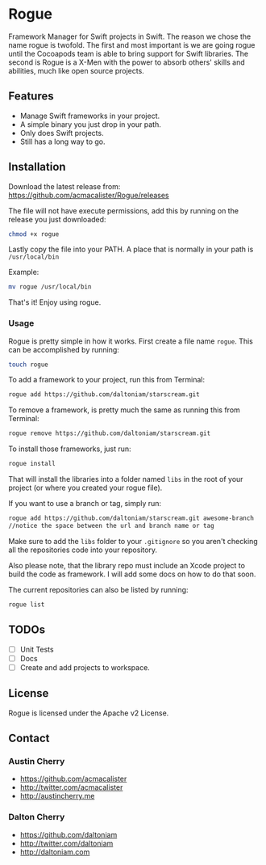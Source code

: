 # Rogue

Framework Manager for Swift projects in Swift. The reason we chose the name rogue is twofold. The first and most important is we are going rogue until the Cocoapods team is able to bring support for Swift libraries. The second is Rogue is a X-Men with the power to absorb others' skills and abilities, much like open source projects.

## Features

- Manage Swift frameworks in your project.
- A simple binary you just drop in your path.
- Only does Swift projects.
- Still has a long way to go.

## Installation

Download the latest release from:
https://github.com/acmacalister/Rogue/releases

The file will not have execute permissions, add this by running on the release you just downloaded:

```bash
chmod +x rogue
```

Lastly copy the file into your PATH. A place that is normally in your path is `/usr/local/bin`

Example:
```bash
mv rogue /usr/local/bin
```

That's it! Enjoy using rogue.

### Usage

Rogue is pretty simple in how it works. First create a file name `rogue`. This can be accomplished by running:

```bash
touch rogue
```

 To add a framework to your project, run this from Terminal:

```bash
rogue add https://github.com/daltoniam/starscream.git
```

To remove a framework, is pretty much the same as running this from Terminal:

```bash
rogue remove https://github.com/daltoniam/starscream.git
```

To install those frameworks, just run:

```bash
rogue install
```

That will install the libraries into a folder named `libs` in the root of your project (or where you created your rogue file).

If you want to use a branch or tag, simply run:

```bash
rogue add https://github.com/daltoniam/starscream.git awesome-branch
//notice the space between the url and branch name or tag
```

Make sure to add the `libs` folder to your `.gitignore` so you aren't checking all the repositories code into your repository.

Also please note, that the library repo must include an Xcode project to build the code as framework. I will add some docs on how to do that soon.

The current repositories can also be listed by running:

```bash
rogue list
```

## TODOs

- [ ] Unit Tests
- [ ] Docs
- [ ] Create and add projects to workspace.

## License

Rogue is licensed under the Apache v2 License.

## Contact

### Austin Cherry ###
* https://github.com/acmacalister
* http://twitter.com/acmacalister
* http://austincherry.me

### Dalton Cherry
* https://github.com/daltoniam
* http://twitter.com/daltoniam
* http://daltoniam.com